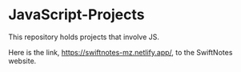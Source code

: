 
# JavaScript-Projects

This repository holds projects that involve JS.

Here is the link, https://swiftnotes-mz.netlify.app/, to the SwiftNotes website.
